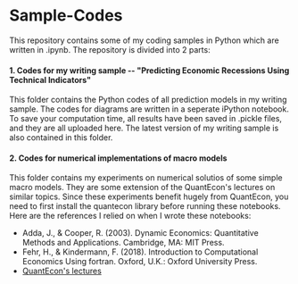 # Sample-Codes

This repository contains some of my coding samples in Python which are written in .ipynb. The repository is divided into 2 parts:

#### 1. Codes for my writing sample -- "Predicting Economic Recessions Using Technical Indicators"
This folder contains the Python codes of all prediction models in my writing sample. The codes for diagrams are written in a seperate iPython notebook. To save your computation time, all results have been saved in .pickle files, and they are all uploaded here. The latest version of my writing sample is also contained in this folder. 



#### 2. Codes for numerical implementations of macro models
This folder contains my experiments on numerical solutios of some simple macro models. They are some extension of the QuantEcon's lectures on similar topics. Since these experiments benefit hugely from QuantEcon, you need to first install the quantecon library before running these notebooks. Here are the references I relied on when I wrote these notebooks:

* Adda, J., & Cooper, R. (2003). Dynamic Economics: Quantitative Methods and Applications. Cambridge, MA: MIT Press.
* Fehr, H., & Kindermann, F. (2018). Introduction to Computational Economics Using fortran. Oxford, U.K.: Oxford University Press.
* [QuantEcon's lectures](https://lectures.quantecon.org)
